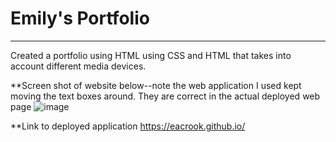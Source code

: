 # Emily's Portfolio
****
Created a portfolio using HTML using CSS and HTML that takes into account different media devices.

**Screen shot of website below--note the web application I used kept moving the text boxes around. They are correct in the actual deployed web page
![image](https://user-images.githubusercontent.com/60822996/111083125-db7b6980-84d9-11eb-9683-05dca8792de5.png)

**Link to deployed application
https://eacrook.github.io/